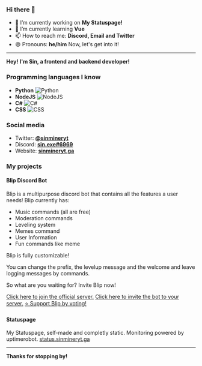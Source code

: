 ### Hi there 👋

- 🔭 I’m currently working on **My Statuspage!**
- 🌱 I’m currently learning **Vue**
- 📫 How to reach me: **Discord, Email and Twitter**
- 😄 Pronouns: **he/him**
Now, let's get into it!

---

**Hey!**
**I'm Sin, a frontend and backend developer!**

### Programming languages I know
                
+ **Python** ![Python](https://i.ibb.co/GRhwz5D/768px-python-logo-notext-svg.png)
+ **NodeJS** ![NodeJS](https://i.ibb.co/0BtyMGw/Webp-net-resizeimage.png)
+ **C#** ![C#](https://i.ibb.co/y8r3jfc/Webp-net-resizeimage-1.png)
+ **CSS** ![CSS](https://i.ibb.co/6rTkqSf/css3-logo-and-wordmark-svg.png)


### Social media

+ Twitter:  **[@sinmineryt](http://twitter.com/sinmineryt)**
+ Discord:  **[sin.exe#6969](https://dsc.bio/sinmineryt)**
+ Website: **[sinmineryt.ga](https://sinmineryt.ga)**

### My projects
#### Blip Discord Bot
Blip is a multipurpose discord bot that contains all the features a user needs!
Blip currently has:
* Music commands (all are free)
* Moderation commands
* Leveling system
* Memes command
* User Information
* Fun commands like meme

Blip is fully customizable!

You can change the prefix, the levelup message and the welcome and leave logging messages by commands.

So what are you waiting for? Invite Blip now!


[Click here to join the official server.](https://discord.gg/6BKyaryqAX "Click here to join the official server.") 
[Click here to invite the bot to your server.](http://invite.blip-bot.cf "Click here to invite the bot to your server.")
[⭐ Support Blip by voting!](https://top.gg/bot/733241107277938688/vote)

#### Statuspage
My Statuspage, self-made and completly static. Monitoring powered by uptimerobot.
[status.sinmineryt.ga](https://status.sinmineryt.ga)

---
**Thanks for stopping by!**


